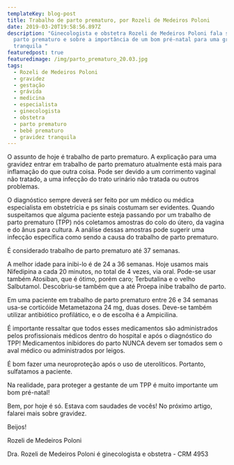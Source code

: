 ```yaml
---
templateKey: blog-post
title: Trabalho de parto prematuro, por Rozeli de Medeiros Poloni
date: 2019-03-20T19:58:56.897Z
description: "Ginecologista e obstetra Rozeli de Medeiros Poloni fala sobre
  parto prematuro e sobre a importância de um bom pré-natal para uma gravidez
  tranquila "
featuredpost: true
featuredimage: /img/parto_prematuro_20.03.jpg
tags:
  - Rozeli de Medeiros Poloni
  - gravidez
  - gestação
  - grávida
  - medicina
  - especialista
  - ginecologista
  - obstetra
  - parto prematuro
  - bebê prematuro
  - gravidez tranquila
---
```

<!--StartFragment-->

O assunto de hoje é trabalho de parto prematuro. A explicação para uma gravidez entrar em trabalho de parto prematuro atualmente está mais para inflamação do que outra coisa. Pode ser devido a um corrimento vaginal não tratado, a uma infecção do trato urinário não tratada ou outros problemas.

O diagnóstico sempre deverá ser feito por um médico ou médica especialista em obstetrícia e ps sinais costumam ser evidentes. Quando suspeitamos que alguma paciente esteja passando por um trabalho de parto prematuro (TPP) nós coletamos amostras do colo do útero, da vagina e do ânus para cultura. A análise dessas amostras pode sugerir uma infecção específica como sendo a causa do trabalho de parto prematuro.

É considerado trabalho de parto prematuro até 37 semanas.



A melhor idade para inibi-lo é de 24 a 36 semanas. Hoje usamos mais Nifedipina a cada 20 minutos, no total de 4 vezes, via oral. Pode-se usar também Atosiban, que é ótimo, porém caro; Terbutalina e o velho Salbutamol. Descobriu-se também que a até Proepa inibe trabalho de parto.



Em uma paciente em trabalho de parto prematuro entre 26 e 34 semanas usa-se corticóide Metametazona 24 mg, duas doses. Deve-se também utilizar antibiótico profilático, e o de escolha é a Ampicilina.



É importante ressaltar que todos esses medicamentos são administrados pelos profissionais médicos dentro do hospital e após o diagnóstico do TPP! Medicamentos inibidores do parto NUNCA devem ser tomados sem o aval médico ou administrados por leigos.



É bom fazer uma neuroproteção após o uso de uterolíticos. Portanto, sulfatamos a paciente.



Na realidade, para proteger a gestante de um TPP é muito importante um bom pré-natal!



Bem, por hoje é só. Estava com saudades de vocês! No próximo artigo, falarei mais sobre gravidez.



Beijos!

Rozeli de Medeiros Poloni



Dra. Rozeli de Medeiros Poloni é ginecologista e obstetra - CRM 4953



<!--EndFragment-->